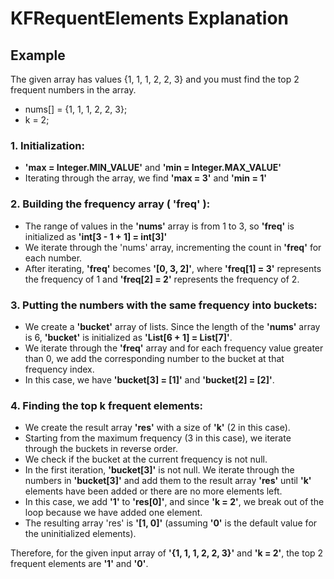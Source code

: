 # KFRequentElements Explanation
## Example
The given array has values {1, 1, 1, 2, 2, 3} and you must find the top 2 frequent numbers in the array.
   - nums[] = {1, 1, 1, 2, 2, 3};
   - k = 2;


### 1. Initialization:
- __'max = Integer.MIN_VALUE'__ and __'min = Integer.MAX_VALUE'__
- Iterating through the array, we find __'max = 3'__ and __'min = 1'__
### 2. Building the frequency array ( __'freq'__ ):
- The range of values in the __'nums'__ array is from 1 to 3, so __'freq'__ is initialized as __'int[3 - 1 + 1] = int[3]'__
- We iterate through the 'nums' array, incrementing the count in __'freq'__ for each number.
- After iterating, __'freq'__ becomes __'[0, 3, 2]'__, where __'freq[1] = 3'__ represents the frequency of 1 and __'freq[2] = 2'__ represents the frequency of 2.
### 3. Putting the numbers with the same frequency into buckets:
- We create a __'bucket'__ array of lists. Since the length of the __'nums'__ array is 6, __'bucket'__ is initialized as __'List<Integer>[6 + 1] = List<Integer>[7]'__.
- We iterate through the __'freq'__ array and for each frequency value greater than 0, we add the corresponding number to the bucket at that frequency index.
- In this case, we have __'bucket[3] = [1]'__ and __'bucket[2] = [2]'__.
### 4. Finding the top k frequent elements:
- We create the result array __'res'__ with a size of __'k'__ (2 in this case).
- Starting from the maximum frequency (3 in this case), we iterate through the buckets in reverse order.
- We check if the bucket at the current frequency is not null.
- In the first iteration, __'bucket[3]'__ is not null. We iterate through the numbers in __'bucket[3]'__ and add them to the result array __'res'__ until __'k'__ elements have been added or there are no more elements left.
- In this case, we add __'1'__ to __'res[0]'__, and since __'k = 2'__, we break out of the loop because we have added one element.
- The resulting array 'res' is __'[1, 0]'__ (assuming __'0'__ is the default value for the uninitialized elements).

Therefore, for the given input array of __'{1, 1, 1, 2, 2, 3}'__ and __'k = 2'__, the top 2 frequent elements are __'1'__ and __'0'__.